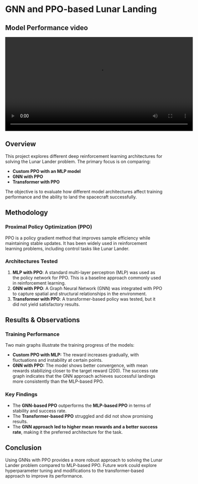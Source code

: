 # GNN and PPO-based Lunar Landing

## Model Performance video


<video width="600" controls>
  <source src="lunar_lander.mp4" type="video/mp4">
</video>

## Overview
This project explores different deep reinforcement learning architectures for solving the Lunar Lander problem. The primary focus is on comparing:

- **Custom PPO with an MLP model**
- **GNN with PPO**
- **Transformer with PPO**

The objective is to evaluate how different model architectures affect training performance and the ability to land the spacecraft successfully.

## Methodology

### Proximal Policy Optimization (PPO)
PPO is a policy gradient method that improves sample efficiency while maintaining stable updates. It has been widely used in reinforcement learning problems, including control tasks like Lunar Lander.

### Architectures Tested

1. **MLP with PPO**: A standard multi-layer perceptron (MLP) was used as the policy network for PPO. This is a baseline approach commonly used in reinforcement learning.
2. **GNN with PPO**: A Graph Neural Network (GNN) was integrated with PPO to capture spatial and structural relationships in the environment.
3. **Transformer with PPO**: A transformer-based policy was tested, but it did not yield satisfactory results.

## Results & Observations

### Training Performance
Two main graphs illustrate the training progress of the models:

- **Custom PPO with MLP:** The reward increases gradually, with fluctuations and instability at certain points.
- **GNN with PPO:** The model shows better convergence, with mean rewards stabilizing closer to the target reward (200). The success rate graph indicates that the GNN approach achieves successful landings more consistently than the MLP-based PPO.

### Key Findings
- The **GNN-based PPO** outperforms the **MLP-based PPO** in terms of stability and success rate.
- The **Transformer-based PPO** struggled and did not show promising results.
- The **GNN approach led to higher mean rewards and a better success rate**, making it the preferred architecture for the task.

## Conclusion
Using GNNs with PPO provides a more robust approach to solving the Lunar Lander problem compared to MLP-based PPO. Future work could explore hyperparameter tuning and modifications to the transformer-based approach to improve its performance.
